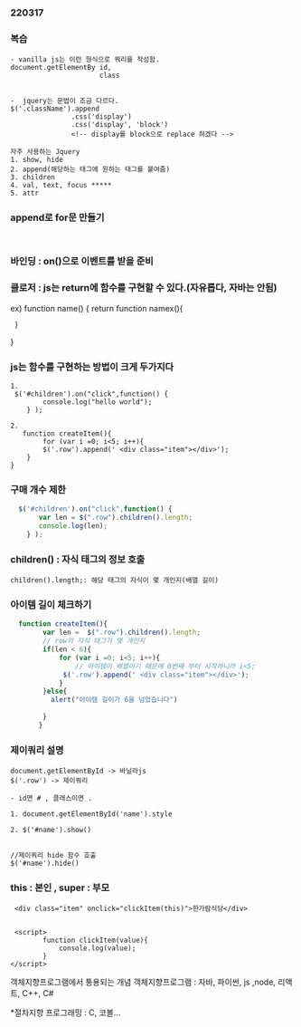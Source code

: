 ### 220317

### 복습 
```
- vanilla js는 이런 형식으로 쿼리를 작성함.
document.getElementBy id,
                      class


-  jquery는 문법이 조금 다르다.
$('.className').append
               .css('display')
               .css('display', 'block') 
               <!-- display를 block으로 replace 하겠다 -->

자주 사용하는 Jquery
1. show, hide
2. append(해당하는 태그에 원하는 태그를 붙여줌)
3. children
4. val, text, focus *****
5. attr 

```
### append로 for문 만들기
```


```
### 바인딩 : on()으로 이벤트를 받을 준비 

###  클로저 : js는 return에 함수를 구현할 수 있다.(자유롭다, 자바는 안됨)
ex) 
 function name() {
     return function namex(){

     }
 }


### js는 함수를 구현하는 방법이 크게 두가지다
```
1. 
 $('#children').on("click",function() {
        console.log("hello world");
    } );

2. 
   function createItem(){
        for (var i =0; i<5; i++){
        $('.row').append(' <div class="item"></div>');
    }
}

```
### 구매 개수 제한
```js
  $('#children').on("click",function() {
       var len = $(".row").children().length;
       console.log(len);
    } );
```


### children() : 자식 태그의 정보 호출
```
children().length;: 해당 태그의 자식이 몇 개인지(배열 길이)

```


### 아이템 길이 체크하기
```js
  function createItem(){
        var len =  $(".row").children().length; 
        // row의 자식 태그가 몇 개인지
        if(len < 6){
            for (var i =0; i<5; i++){
                // 아이템이 배열이기 때문에 0번째 부터 시작하니까 i<5;
             $('.row').append(' <div class="item"></div>');
            }
        }else{
          alert("아이템 길이가 6을 넘었습니다")
        
        }
       }
```



### 제이쿼리 설명
```
document.getElementById -> 바닐라js
$('.row') -> 제이쿼리

- id면 # , 클래스이면 .

1. document.getElementById('name').style

2. $('#name').show()


//제이쿼리 hide 함수 호출
$('#name').hide()

```
### this : 본인 , super : 부모
```
 <div class="item" onclick="clickItem(this)">한가람식당</div>


 <script>
        function clickItem(value){
            console.log(value);
        }
</script>

```

객체지향프로그램에서 통용되는 개념
객체지향프로그램 : 자바, 파이썬, js ,node, 리액트, C++, C#

*절차지향 프로그래밍 : C, 코볼...
